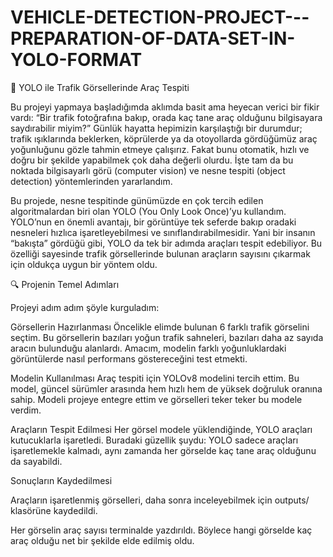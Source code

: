 # VEHICLE-DETECTION-PROJECT---PREPARATION-OF-DATA-SET-IN-YOLO-FORMAT
🚦 YOLO ile Trafik Görsellerinde Araç Tespiti

Bu projeyi yapmaya başladığımda aklımda basit ama heyecan verici bir fikir vardı: “Bir trafik fotoğrafına bakıp, orada kaç tane araç olduğunu bilgisayara saydırabilir miyim?” Günlük hayatta hepimizin karşılaştığı bir durumdur; trafik ışıklarında beklerken, köprülerde ya da otoyollarda gördüğümüz araç yoğunluğunu gözle tahmin etmeye çalışırız. Fakat bunu otomatik, hızlı ve doğru bir şekilde yapabilmek çok daha değerli olurdu. İşte tam da bu noktada bilgisayarlı görü (computer vision) ve nesne tespiti (object detection) yöntemlerinden yararlandım.

Bu projede, nesne tespitinde günümüzde en çok tercih edilen algoritmalardan biri olan YOLO (You Only Look Once)’yu kullandım. YOLO’nun en önemli avantajı, bir görüntüye tek seferde bakıp oradaki nesneleri hızlıca işaretleyebilmesi ve sınıflandırabilmesidir. Yani bir insanın “bakışta” gördüğü gibi, YOLO da tek bir adımda araçları tespit edebiliyor. Bu özelliği sayesinde trafik görsellerinde bulunan araçların sayısını çıkarmak için oldukça uygun bir yöntem oldu.

🔍 Projenin Temel Adımları

Projeyi adım adım şöyle kurguladım:

Görsellerin Hazırlanması
Öncelikle elimde bulunan 6 farklı trafik görselini seçtim. Bu görsellerin bazıları yoğun trafik sahneleri, bazıları daha az sayıda aracın bulunduğu alanlardı. Amacım, modelin farklı yoğunluklardaki görüntülerde nasıl performans göstereceğini test etmekti.

Modelin Kullanılması
Araç tespiti için YOLOv8 modelini tercih ettim. Bu model, güncel sürümler arasında hem hızlı hem de yüksek doğruluk oranına sahip. Modeli projeye entegre ettim ve görselleri teker teker bu modele verdim.

Araçların Tespit Edilmesi
Her görsel modele yüklendiğinde, YOLO araçları kutucuklarla işaretledi. Buradaki güzellik şuydu: YOLO sadece araçları işaretlemekle kalmadı, aynı zamanda her görselde kaç tane araç olduğunu da sayabildi.

Sonuçların Kaydedilmesi

Araçların işaretlenmiş görselleri, daha sonra inceleyebilmek için outputs/ klasörüne kaydedildi.

Her görselin araç sayısı terminalde yazdırıldı. Böylece hangi görselde kaç araç olduğu net bir şekilde elde edilmiş oldu.
